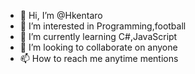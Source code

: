 - 👋 Hi, I’m @Hkentaro
- 👀 I’m interested in Programming,football
- 🌱 I’m currently learning C#,JavaScript
- 💞️ I’m looking to collaborate on anyone
- 📫 How to reach me anytime mentions

<!---
Hkentaro/Hkentaro is a ✨ special ✨ repository because its `README.md` (this file) appears on your GitHub profile.
You can click the Preview link to take a look at your changes.
--->

